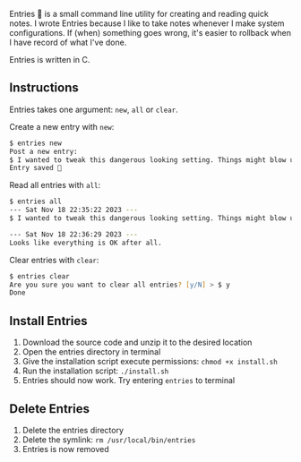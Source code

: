 Entries 📝 is a small command line utility for creating and reading quick notes. I wrote Entries because I like to take notes whenever I make system configurations. If (when) something goes wrong, it's easier to rollback when I have record of what I've done.

Entries is written in C.

## Instructions

Entries takes one argument: `new`, `all` or `clear`.

Create a new entry with `new`:

```zsh
$ entries new
Post a new entry:
$ I wanted to tweak this dangerous looking setting. Things might blow up...
Entry saved 📝
```

Read all entries with `all`:

```zsh
$ entries all
--- Sat Nov 18 22:35:22 2023 ---
$ I wanted to tweak this dangerous looking setting. Things might blow up...

--- Sat Nov 18 22:36:29 2023 ---
Looks like everything is OK after all.
```

Clear entries with `clear`:

```zsh
$ entries clear            
Are you sure you want to clear all entries? [y/N] > $ y
Done
```

## Install Entries

1. Download the source code and unzip it to the desired location
2. Open the entries directory in terminal
3. Give the installation script execute permissions: `chmod +x install.sh`
4. Run the installation script: `./install.sh`
5. Entries should now work. Try entering `entries` to terminal

## Delete Entries
1. Delete the entries directory
2. Delete the symlink: `rm /usr/local/bin/entries`
3. Entries is now removed